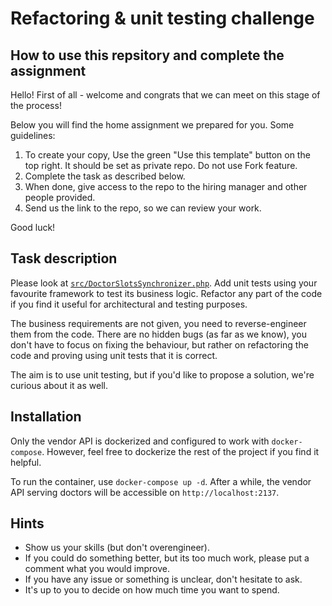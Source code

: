 # Refactoring & unit testing challenge

## How to use this repsitory and complete the assignment
Hello! First of all - welcome and congrats that we can meet on this stage of the process! 

Below you will find the home assignment we prepared for you. Some guidelines:
1. To create your copy, Use the green "Use this template" button on the top right. It should be set as private repo. Do not use Fork feature.
2. Complete the task as described below.
3. When done, give access to the repo to the hiring manager and other people provided.
4. Send us the link to the repo, so we can review your work.

Good luck!


## Task description

Please look at [`src/DoctorSlotsSynchronizer.php`](src/DoctorSlotsSynchronizer.php). Add unit tests using your favourite framework to test its business logic. Refactor any part of the code if you find it useful for architectural and testing purposes.

The business requirements are not given, you need to reverse-engineer them from the code. There are no hidden bugs (as far as we know), you don't have to focus on fixing the behaviour, but rather on refactoring the code and proving using unit tests that it is correct.

The aim is to use unit testing, but if you'd like to propose a solution, we're curious about it as well.

## Installation
Only the vendor API is dockerized and configured to work with `docker-compose`. However, feel free to dockerize the rest of the project if you find it helpful.

To run the container, use `docker-compose up -d`.
After a while, the vendor API serving doctors will be accessible on `http://localhost:2137`.

## Hints

- Show us your skills (but don't overengineer).
- If you could do something better, but its too much work, please put a comment what you would improve.
- If you have any issue or something is unclear, don't hesitate to ask.
- It's up to you to decide on how much time you want to spend.
